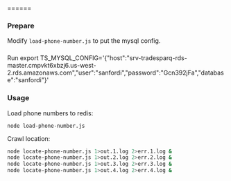 
======

### Prepare

Modify `load-phone-number.js` to put the mysql config.

### 
Run export TS_MYSQL_CONFIG='{"host":"srv-tradesparq-rds-master.cmpvkt6xbzj6.us-west-2.rds.amazonaws.com","user":"sanfordi","password":"Gcn392jFa","database":"sanfordi"}'

### Usage

Load phone numbers to redis:

    node load-phone-number.js

Crawl location:

```bash
node locate-phone-number.js 1>out.1.log 2>err.1.log &
node locate-phone-number.js 1>out.2.log 2>err.2.log &
node locate-phone-number.js 1>out.3.log 2>err.3.log &
node locate-phone-number.js 1>out.4.log 2>err.4.log &
```

